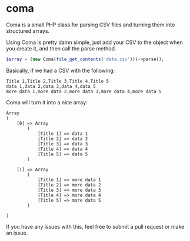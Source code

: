 # coma
Coma is a small PHP class for parsing CSV files and turning them into structured arrays.

Using Coma is pretty damn simple, just add your CSV to the object when you create it, and then call the parse method.

```php
$array = (new Coma(file_get_contents('data.csv')))->parse();
```

Basically, if we had a CSV with the following:
```
Title 1,Title 2,Title 3,Title 4,Title 5
data 1,data 2,data 3,data 4,data 5
more data 1,more data 2,more data 3,more data 4,more data 5 
```
Coma will turn it into a nice array:
```
Array
(
    [0] => Array
        (
            [Title 1] => data 1
            [Title 2] => data 2
            [Title 3] => data 3
            [Title 4] => data 4
            [Title 5] => data 5
        )

    [1] => Array
        (
            [Title 1] => more data 1
            [Title 2] => more data 2
            [Title 3] => more data 3
            [Title 4] => more data 4
            [Title 5] => more data 5
        )

)
```

If you have any issues with this, feel free to submit a pull request or make an issue.
